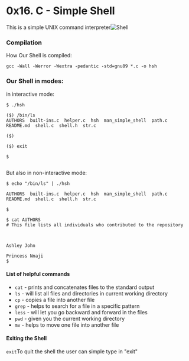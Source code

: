 <h1> 0x16. C - Simple Shell</h1>
<p>This is a simple UNIX command interpreter<img src="https://s3.amazonaws.com/intranet-projects-files/holbertonschool-low_level_programming/235/shell.jpeg" alt="Shell"></p>

<h3>Compilation</h3>

<p>How Our Shell is compiled:</p>

<pre><code>gcc -Wall -Werror -Wextra -pedantic -std=gnu89 *.c -o hsh </code></pre>

<h3>Our Shell in modes:</h3>



<p>in interactive mode:</p>



<pre><code>$ ./hsh

($) /bin/ls
AUTHORS  built-ins.c  helper.c  hsh  man_simple_shell  path.c  README.md  shell.c  shell.h  str.c

($)

($) exit

$

</code></pre>

<p>But also in non-interactive mode:</p>



<pre><code>$ echo &quot;/bin/ls&quot; | ./hsh

AUTHORS  built-ins.c  helper.c  hsh  man_simple_shell  path.c  README.md  shell.c  shell.h  str.c

$

$ cat AUTHORS
# This file lists all individuals who contributed to the repository                                                                     

                                                                                                                                        

Ashley John <nightburn2003@gmail.com>                                                                                                   

Princess Nnaji <princessamphora@gmail.com>     
$
</code></pre>

<h4>List of helpful commands</h4>
<ul>
<li><code>cat</code> -  prints and concatenates files to the standard output</li>
<li><code>ls</code> - will list all files and directories in current working directory</li>
<li><code>cp</code> - copies a file into another file</li>
<li><code>grep</code> - helps to search for a file in a specific pattern</li>
<li><code>less</code> - will let you go backward and forward in the files</li>
<li><code>pwd</code> - given you the current working directory
<li><code>mv</code> -  helps to move one file into another file
</ul>

<h4>Exiting the Shell</h4>
<p><code>exit</code>To quit the shell the user can simple type in "exit"</p>
